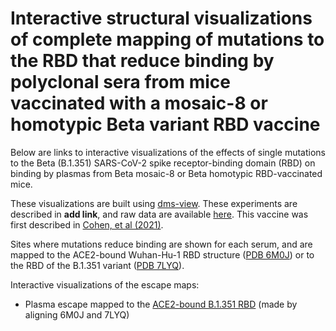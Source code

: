 # Interactive structural visualizations of complete mapping of mutations to the RBD that reduce binding by polyclonal sera from mice vaccinated with a mosaic-8 or homotypic Beta variant RBD vaccine

Below are links to interactive visualizations of the effects of single mutations to the Beta (B.1.351) SARS-CoV-2 spike receptor-binding domain (RBD) on binding by plasmas from Beta mosaic-8 or Beta homotypic RBD-vaccinated mice.

These visualizations are built using [dms-view](https://dms-view.github.io/docs/).
These experiments are described in **add link**, and raw data are available [here](https://github.com/jbloomlab/SARS-CoV-2-RBD_Beta_mosaic_np_vaccine/blob/main/results/supp_data/B1351_raw_data.csv).
This vaccine was first described in [Cohen, et al (2021)](https://www.science.org/doi/10.1126/science.abf6840).

Sites where mutations reduce binding are shown for each serum, and are mapped to the ACE2-bound Wuhan-Hu-1 RBD structure ([PDB 6M0J](https://www.rcsb.org/structure/6M0J)) or to the RBD of the B.1.351 variant ([PDB 7LYQ](https://www.rcsb.org/structure/7LYQ)).

Interactive visualizations of the escape maps:
 - Plasma escape mapped to the <a href="" target="_blank">ACE2-bound B.1.351 RBD</a> (made by aligning 6M0J and 7LYQ)
